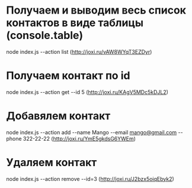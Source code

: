 # Получаем и выводим весь список контактов в виде таблицы (console.table)

node index.js --action list
(http://joxi.ru/vAW8WYqT3EZDyr)

# Получаем контакт по id

node index.js --action get --id 5
(http://joxi.ru/KAgV5MDc5kDJL2)

# Добавялем контакт

node index.js --action add --name Mango --email mango@gmail.com --phone 322-22-22
(http://joxi.ru/YmE5gkdsG6YWEm)

# Удаляем контакт

node index.js --action remove --id=3
(http://joxi.ru/J2bzx5oiqEbyk2)
